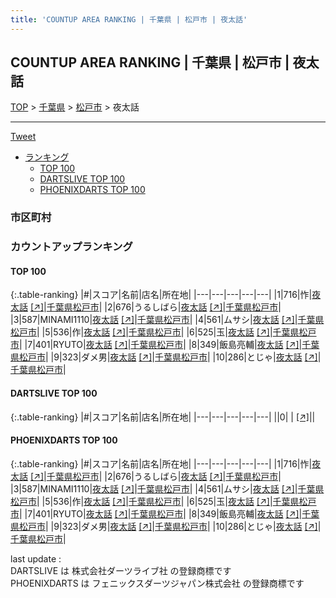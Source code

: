 ```yaml
---
title: 'COUNTUP AREA RANKING | 千葉県 | 松戸市 | 夜太話'
---
```

## COUNTUP AREA RANKING | 千葉県 | 松戸市 | 夜太話

[TOP](/darts/rank/) > [千葉県](/darts/rank/千葉県/) > [松戸市](/darts/rank/千葉県/松戸市/) > 夜太話

___

<a href="https://twitter.com/share?ref_src=twsrc%5Etfw" data-text="COUNTUP AREA RANKING | 千葉県松戸市夜太話" class="twitter-share-button" data-hashtags="DARTSLIVE,PHOENIXDARTS,darts,ダーツ" data-show-count="false">Tweet</a>

* [ランキング](#カウントアップランキング)
    * [TOP 100](#top-100)
    * [DARTSLIVE TOP 100](#dartslive-top-100)
    * [PHOENIXDARTS TOP 100](#phoenixdarts-top-100)

### 市区町村

<ul>

</ul>

### カウントアップランキング

#### TOP 100



{:.table-ranking}
|#|スコア|名前|店名|所在地|
|---|---|---|---|---|
|1|716|<span class="rank-name-pd">怍</span>|<a href="/darts/rank/shops/93711.html">夜太話</a> <a href="https://vs.phoenixdarts.com/jp/shop/shopDetailInfo/s_93711?s_seq=93711">[↗]</a>|<a href="/darts/rank/千葉県/松戸市">千葉県松戸市</a>|
|2|676|<span class="rank-name-pd">うるしばら</span>|<a href="/darts/rank/shops/93711.html">夜太話</a> <a href="https://vs.phoenixdarts.com/jp/shop/shopDetailInfo/s_93711?s_seq=93711">[↗]</a>|<a href="/darts/rank/千葉県/松戸市">千葉県松戸市</a>|
|3|587|<span class="rank-name-pd">MINAMI1110</span>|<a href="/darts/rank/shops/93711.html">夜太話</a> <a href="https://vs.phoenixdarts.com/jp/shop/shopDetailInfo/s_93711?s_seq=93711">[↗]</a>|<a href="/darts/rank/千葉県/松戸市">千葉県松戸市</a>|
|4|561|<span class="rank-name-pd">ムサシ</span>|<a href="/darts/rank/shops/93711.html">夜太話</a> <a href="https://vs.phoenixdarts.com/jp/shop/shopDetailInfo/s_93711?s_seq=93711">[↗]</a>|<a href="/darts/rank/千葉県/松戸市">千葉県松戸市</a>|
|5|536|<span class="rank-name-pd">作</span>|<a href="/darts/rank/shops/93711.html">夜太話</a> <a href="https://vs.phoenixdarts.com/jp/shop/shopDetailInfo/s_93711?s_seq=93711">[↗]</a>|<a href="/darts/rank/千葉県/松戸市">千葉県松戸市</a>|
|6|525|<span class="rank-name-pd">玉</span>|<a href="/darts/rank/shops/93711.html">夜太話</a> <a href="https://vs.phoenixdarts.com/jp/shop/shopDetailInfo/s_93711?s_seq=93711">[↗]</a>|<a href="/darts/rank/千葉県/松戸市">千葉県松戸市</a>|
|7|401|<span class="rank-name-pd">RYUTO</span>|<a href="/darts/rank/shops/93711.html">夜太話</a> <a href="https://vs.phoenixdarts.com/jp/shop/shopDetailInfo/s_93711?s_seq=93711">[↗]</a>|<a href="/darts/rank/千葉県/松戸市">千葉県松戸市</a>|
|8|349|<span class="rank-name-pd">飯島亮輔</span>|<a href="/darts/rank/shops/93711.html">夜太話</a> <a href="https://vs.phoenixdarts.com/jp/shop/shopDetailInfo/s_93711?s_seq=93711">[↗]</a>|<a href="/darts/rank/千葉県/松戸市">千葉県松戸市</a>|
|9|323|<span class="rank-name-pd">ダメ男</span>|<a href="/darts/rank/shops/93711.html">夜太話</a> <a href="https://vs.phoenixdarts.com/jp/shop/shopDetailInfo/s_93711?s_seq=93711">[↗]</a>|<a href="/darts/rank/千葉県/松戸市">千葉県松戸市</a>|
|10|286|<span class="rank-name-pd">とじゃ</span>|<a href="/darts/rank/shops/93711.html">夜太話</a> <a href="https://vs.phoenixdarts.com/jp/shop/shopDetailInfo/s_93711?s_seq=93711">[↗]</a>|<a href="/darts/rank/千葉県/松戸市">千葉県松戸市</a>|


#### DARTSLIVE TOP 100



{:.table-ranking}
|#|スコア|名前|店名|所在地|
|---|---|---|---|---|
||0|<span class="rank-name-dl"> </span>|<a href="/darts/rank/shops/.html"></a> <a href="">[↗]</a>|<a href="/darts/rank//"></a>|


#### PHOENIXDARTS TOP 100



{:.table-ranking}
|#|スコア|名前|店名|所在地|
|---|---|---|---|---|
|1|716|<span class="rank-name-pd">怍</span>|<a href="/darts/rank/shops/93711.html">夜太話</a> <a href="https://vs.phoenixdarts.com/jp/shop/shopDetailInfo/s_93711?s_seq=93711">[↗]</a>|<a href="/darts/rank/千葉県/松戸市">千葉県松戸市</a>|
|2|676|<span class="rank-name-pd">うるしばら</span>|<a href="/darts/rank/shops/93711.html">夜太話</a> <a href="https://vs.phoenixdarts.com/jp/shop/shopDetailInfo/s_93711?s_seq=93711">[↗]</a>|<a href="/darts/rank/千葉県/松戸市">千葉県松戸市</a>|
|3|587|<span class="rank-name-pd">MINAMI1110</span>|<a href="/darts/rank/shops/93711.html">夜太話</a> <a href="https://vs.phoenixdarts.com/jp/shop/shopDetailInfo/s_93711?s_seq=93711">[↗]</a>|<a href="/darts/rank/千葉県/松戸市">千葉県松戸市</a>|
|4|561|<span class="rank-name-pd">ムサシ</span>|<a href="/darts/rank/shops/93711.html">夜太話</a> <a href="https://vs.phoenixdarts.com/jp/shop/shopDetailInfo/s_93711?s_seq=93711">[↗]</a>|<a href="/darts/rank/千葉県/松戸市">千葉県松戸市</a>|
|5|536|<span class="rank-name-pd">作</span>|<a href="/darts/rank/shops/93711.html">夜太話</a> <a href="https://vs.phoenixdarts.com/jp/shop/shopDetailInfo/s_93711?s_seq=93711">[↗]</a>|<a href="/darts/rank/千葉県/松戸市">千葉県松戸市</a>|
|6|525|<span class="rank-name-pd">玉</span>|<a href="/darts/rank/shops/93711.html">夜太話</a> <a href="https://vs.phoenixdarts.com/jp/shop/shopDetailInfo/s_93711?s_seq=93711">[↗]</a>|<a href="/darts/rank/千葉県/松戸市">千葉県松戸市</a>|
|7|401|<span class="rank-name-pd">RYUTO</span>|<a href="/darts/rank/shops/93711.html">夜太話</a> <a href="https://vs.phoenixdarts.com/jp/shop/shopDetailInfo/s_93711?s_seq=93711">[↗]</a>|<a href="/darts/rank/千葉県/松戸市">千葉県松戸市</a>|
|8|349|<span class="rank-name-pd">飯島亮輔</span>|<a href="/darts/rank/shops/93711.html">夜太話</a> <a href="https://vs.phoenixdarts.com/jp/shop/shopDetailInfo/s_93711?s_seq=93711">[↗]</a>|<a href="/darts/rank/千葉県/松戸市">千葉県松戸市</a>|
|9|323|<span class="rank-name-pd">ダメ男</span>|<a href="/darts/rank/shops/93711.html">夜太話</a> <a href="https://vs.phoenixdarts.com/jp/shop/shopDetailInfo/s_93711?s_seq=93711">[↗]</a>|<a href="/darts/rank/千葉県/松戸市">千葉県松戸市</a>|
|10|286|<span class="rank-name-pd">とじゃ</span>|<a href="/darts/rank/shops/93711.html">夜太話</a> <a href="https://vs.phoenixdarts.com/jp/shop/shopDetailInfo/s_93711?s_seq=93711">[↗]</a>|<a href="/darts/rank/千葉県/松戸市">千葉県松戸市</a>|


<div class="footer border-top border-gray-light mt-5 pt-3 text-right text-gray">
    last update : <span style="font-weight: italic" id="foot_last_modified"></span><br />
    DARTSLIVE は 株式会社ダーツライブ社 の登録商標です<br />
    PHOENIXDARTS は フェニックスダーツジャパン株式会社 の登録商標です<br />
</div>

<script src="https://cdnjs.cloudflare.com/ajax/libs/jquery.tablesorter/2.31.3/js/jquery.tablesorter.min.js" integrity="sha512-qzgd5cYSZcosqpzpn7zF2ZId8f/8CHmFKZ8j7mU4OUXTNRd5g+ZHBPsgKEwoqxCtdQvExE5LprwwPAgoicguNg==" crossorigin="anonymous" referrerpolicy="no-referrer"></script>
<link rel="stylesheet" href="https://cdnjs.cloudflare.com/ajax/libs/jquery.tablesorter/2.31.3/css/theme.default.min.css" integrity="sha512-wghhOJkjQX0Lh3NSWvNKeZ0ZpNn+SPVXX1Qyc9OCaogADktxrBiBdKGDoqVUOyhStvMBmJQ8ZdMHiR3wuEq8+w==" crossorigin="anonymous" referrerpolicy="no-referrer" />
<script>
$(function() {
    $(".table-ranking").tablesorter({sortList:[[0, 0]]});
    $("#foot_last_modified").text(formatDate(new Date(document.lastModified), 'yyyy-MM-dd HH:mm:ss'));
});
</script>

<script async src="https://platform.twitter.com/widgets.js" charset="utf-8"></script>